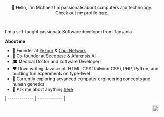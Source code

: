 <p align="center">👋 Hello, I'm Michael! I'm passionate about computers and technology. Check out my profile <a href="https://gutoshi.vercel.app">here</a>.</p>


<br />

I'm a self-taught passionate Software developer from Tanzania

**About me**

- 💼 Founder at [Rezour](http://rezour.com/) & [Chui Network](http://chui.network/)
- 💼 Co-founder at [Seedbase](http://mebgu.africa/) & [Afarensis AI](http://afarensis.com/)
- 🎓 Medical Doctor and Software Developer
- ❤️ I love writing Javascript, HTML, CSS(Tailwind CSS), PHP, Python, and building fun experiments on type-level
- 🌱 Currently exploring advanced computer engineering concepts and human genetics
- 💬 Ask me about anything [here](https://github.com/Michaeltarimo/Michaeltarimo/issues)   

| ------------- | ------------- |

<a href="https://twitter.com/gutoshiX">
  <img align="right" alt="Michael Tarimo | Twitter" width="21px" src="https://raw.githubusercontent.com/Michaeltarimo/Michaeltarimo/master/assets/twitter.svg" />
</a>
